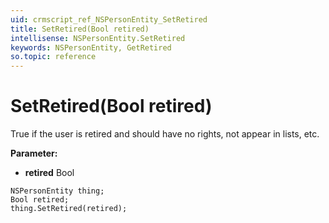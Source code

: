 ```yaml
---
uid: crmscript_ref_NSPersonEntity_SetRetired
title: SetRetired(Bool retired)
intellisense: NSPersonEntity.SetRetired
keywords: NSPersonEntity, GetRetired
so.topic: reference
---
```


# SetRetired(Bool retired)

True if the user is retired and should have no rights, not appear in lists, etc.

**Parameter:** 
 - **retired** Bool

```crmscript
NSPersonEntity thing;
Bool retired;
thing.SetRetired(retired);
```

